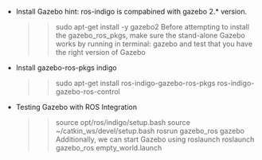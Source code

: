- Install Gazebo
  hint: ros-indigo is compabined with gazebo 2.* version.
	>> sudo apt-get install -y gazebo2
  Before attempting to install the gazebo_ros_pkgs, make sure the stand-alone Gazebo works by running in terminal:
	>> gazebo
  and test that you have the right version of Gazebo

- Install gazebo-ros-pkgs
	indigo
	>> sudo apt-get install ros-indigo-gazebo-ros-pkgs ros-indigo-gazebo-ros-control

- Testing Gazebo with ROS Integration
	>> source opt/ros/indigo/setup.bash
	>> source ~/catkin_ws/devel/setup.bash
	>> rosrun gazebo_ros gazebo
  Additionally, we can start Gazebo using roslaunch
	>> roslaunch gazebo_ros empty_world.launch
